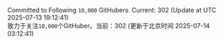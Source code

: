 Committed to Following `10,000` GitHubers. Current: <!-- FOLLOWING_COUNT -->302<!-- FOLLOWING_COUNT --> (Update at UTC <!-- LAST_UPDATED -->2025-07-13 19:12:41<!-- LAST_UPDATED -->)<br>
致力于关注`10,000`个GitHuber。当前：<!-- FOLLOWING_COUNT -->302<!-- FOLLOWING_COUNT --> (更新于北京时间 <!-- LAST_UPDATED_CST -->2025-07-14 03:12:41<!-- LAST_UPDATED_CST -->)
